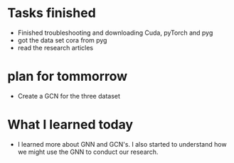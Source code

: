 Tasks finished
==============
* Finished troubleshooting and downloading Cuda, pyTorch and pyg
* got the data set cora from pyg 
* read the research articles 

plan for tommorrow
===============
* Create a GCN for the three dataset

What I learned today
=================
* I learned more about GNN and GCN's. I also started to understand how we might use the GNN to conduct our research.